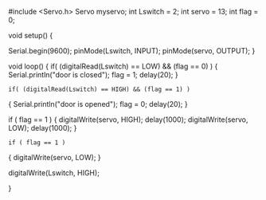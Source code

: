 #include <Servo.h>
Servo myservo;
int Lswitch = 2; 
int servo = 13; 
int flag = 0; 
 
void setup()
{

  Serial.begin(9600); 
  pinMode(Lswitch, INPUT); 
  pinMode(servo, OUTPUT); 
}
 
void loop()
{
  if( (digitalRead(Lswitch) == LOW) && (flag == 0) ) 
  {
    Serial.println("door is closed"); 
flag = 1; 
delay(20); 
  }
  
    if( (digitalRead(Lswitch) == HIGH) && (flag == 1) ) 
  {
    Serial.println("door is opened"); 
flag = 0;
delay(20); 
  }
  
  if ( flag == 1 ) 
  {
    digitalWrite(servo, HIGH); 
    delay(1000); 
    digitalWrite(servo, LOW); 
    delay(1000); 
  }
  
    if ( flag == 1 ) 
  {
digitalWrite(servo, LOW); 
  }
  
  digitalWrite(Lswitch, HIGH); 
 
}
